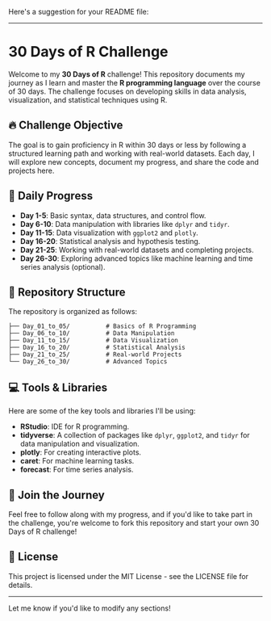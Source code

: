 Here's a suggestion for your README file:

---

# 30 Days of R Challenge

Welcome to my **30 Days of R** challenge! This repository documents my journey as I learn and master the **R programming language** over the course of 30 days. The challenge focuses on developing skills in data analysis, visualization, and statistical techniques using R.

## 🔥 Challenge Objective
The goal is to gain proficiency in R within 30 days or less by following a structured learning path and working with real-world datasets. Each day, I will explore new concepts, document my progress, and share the code and projects here.

## 📅 Daily Progress
- **Day 1-5**: Basic syntax, data structures, and control flow.
- **Day 6-10**: Data manipulation with libraries like `dplyr` and `tidyr`.
- **Day 11-15**: Data visualization with `ggplot2` and `plotly`.
- **Day 16-20**: Statistical analysis and hypothesis testing.
- **Day 21-25**: Working with real-world datasets and completing projects.
- **Day 26-30**: Exploring advanced topics like machine learning and time series analysis (optional).

## 📂 Repository Structure
The repository is organized as follows:

```
├── Day_01_to_05/          # Basics of R Programming
├── Day_06_to_10/          # Data Manipulation
├── Day_11_to_15/          # Data Visualization
├── Day_16_to_20/          # Statistical Analysis
├── Day_21_to_25/          # Real-world Projects
└── Day_26_to_30/          # Advanced Topics
```

## 💻 Tools & Libraries
Here are some of the key tools and libraries I'll be using:
- **RStudio**: IDE for R programming.
- **tidyverse**: A collection of packages like `dplyr`, `ggplot2`, and `tidyr` for data manipulation and visualization.
- **plotly**: For creating interactive plots.
- **caret**: For machine learning tasks.
- **forecast**: For time series analysis.

## 🚀 Join the Journey
Feel free to follow along with my progress, and if you'd like to take part in the challenge, you're welcome to fork this repository and start your own 30 Days of R challenge!

## 📝 License
This project is licensed under the MIT License - see the LICENSE file for details.

---

Let me know if you'd like to modify any sections!